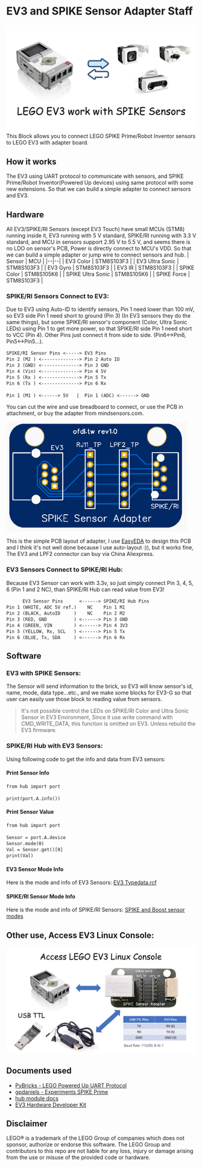 
# EV3 and SPIKE Sensor Adapter Staff
![](https://raw.githubusercontent.com/a10036gt/EV3-SPIKE_Sensor_Adapter-Staff/main/Image1.JPG)
This Block allows you to connect LEGO SPIKE Prime/Robot Inventor sensors to LEGO EV3 with adapter board.

## How it works
The EV3 using UART protocol to communicate with sensors, and SPIKE Prime/Robot Inventor(Powered Up devices) using same protocol with some new extensions. So that we can build a simple adapter to connect sensors and EV3.

## Hardware
All EV3/SPIKE/RI Sensors (except EV3 Touch) have small MCUs (STM8) running inside it, EV3 running with 5 V standard, SPIKE/RI running with 3.3 V standard, and MCU in sensors support 2.95 V to 5.5 V, and seems there is no LDO on sensor's PCB, Power is directly connect to MCU's VDD. So that we can build a simple adapter or jump wire to connect sensors and hub.
| Sensor | MCU |
|--|--|
| EV3 Color | STM8S103F3 |
| EV3 Ultra Sonic | STM8S103F3 |
| EV3 Gyro | STM8S103F3 |
| EV3 IR | STM8S103F3 |
| SPIKE Color | STM8S105K6 |
| SPIKE Ultra Sonic | STM8S105K6 |
| SPIKE Force | STM8S103F3 |

### SPIKE/RI Sensors Connect to EV3:
Due to EV3 using Auto-ID to identify sensors, Pin 1 need lower than 100 mV, so EV3 side Pin 1 need short to ground (Pin 3) (In EV3 sensors they do the same things), but some SPIKE/RI sensor's component (Color, Ultra Sonic LEDs) using Pin 1 to get more power, so that SPIKE/RI side Pin 1 need short to VCC (Pin 4). Other Pins just connect it from side to side. (Pin6<->Pin6, Pin5<->Pin5...).

    SPIKE/RI Sensor Pins <-----> EV3 Pins
    Pin 2 (M2 ) <--------------> Pin 2 Auto ID
    Pin 3 (GND) <--------------> Pin 3 GND
    Pin 4 (Vin) <--------------> Pin 4 5V
    Pin 5 (Rx ) <--------------> Pin 5 Tx
    Pin 6 (Tx ) <--------------> Pin 6 Rx
    
    Pin 1 (M1 ) <------> 5V   |  Pin 1 (ADC) <------> GND
   
You can cut the wire and use breadboard to connect, or use the PCB in attachment, or buy the adapter from mindsensors.com.
   
  ![Sample Adapter PCB](https://raw.githubusercontent.com/a10036gt/EV3-SPIKE_Sensor_Adapter-Staff/main/Adapter%20PCB/Adapter%20PCB_v1.PNG)

This is the simple PCB layout of adapter, I use [EasyEDA](https://easyeda.com/) to design this PCB and I think it's not well done because I use auto-layout :)), but it works fine, The EV3 and LPF2 connector can buy via China Aliexpress.

### EV3 Sensors Connect to SPIKE/RI Hub:
Because EV3 Sensor can work with 3.3v, so just simply connect Pin 3, 4, 5, 6 (Pin 1 and 2 NC), than SPIKE/RI Hub can read value from EV3!

          EV3 Sensor Pins      <------> SPIKE/RI Hub Pins
    Pin 1 (WHITE, ADC 5V ref.)    NC    Pin 1 M1
    Pin 2 (BLACK, AutoID     )    NC    Pin 2 M2
    Pin 3 (RED, GND          ) <------> Pin 3 GND
    Pin 4 (GREEN, VIN        ) <------> Pin 4 3V3
    Pin 5 (YELLOW, Rx, SCL   ) <------> Pin 5 Tx
    Pin 6 (BLUE, Tx, SDA     ) <------> Pin 6 Rx

## Software

### EV3 with SPIKE Sensors:
The Sensor will send information to the brick, so EV3 will know sensor's id, name, mode, data type...etc., and we make some blocks for EV3-G so that user can easily use those block to reading value from sensors.

> It's not possible control the LEDs on SPIKE/RI Color and Ultra Sonic Sensor in EV3 Environment, Since it use write command with CMD_WRITE_DATA, this function is omitted on EV3. Unless rebuild the EV3 firmware.

### SPIKE/RI Hub with EV3 Sensors:
Using following code to get the info and data from EV3 sensors:
#### Print Sensor Info

	from hub import port 
    
    print(port.A.info())

#### Print Sensor Value
    from hub import port 
    
    Sensor = port.A.device 
    Sensor.mode(0)
    Val = Sensor.get()[0] 
    print(Val)
    
#### EV3 Sensor Mode Info
Here is the mode and info of EV3 Sensors: [EV3 Typedata.rcf](https://github.com/mindboards/ev3sources/blob/78ebaf5b6f8fe31cc17aa5dce0f8e4916a4fc072/lms2012/lms2012/Linux_AM1808/sys/settings/typedata.rcf)

#### SPIKE/RI Sensor Mode Info
Here is the mode and info of SPIKE/RI Sensors: [SPIKE and Boost sensor modes](https://hubmodule.readthedocs.io/en/latest/sensors/#mode)

## Other use, Access EV3 Linux Console:
![](https://raw.githubusercontent.com/a10036gt/EV3-SPIKE_Sensor_Adapter-Staff/main/Image2.JPG)

## Documents used
 - [PyBricks - LEGO Powered Up UART Protocol](https://github.com/pybricks/technical-info/blob/master/uart-protocol.md)
 - [gpdaniels - Experiments SPIKE Prime](https://github.com/gpdaniels/spike-prime)
 - [hub module docs](https://hubmodule.readthedocs.io/en/latest/)
 - [EV3 Hardware Developer Kit](https://education.lego.com/en-us/support/mindstorms-ev3/developer-kits)

## Disclaimer
LEGO® is a trademark of the LEGO Group of companies which does not sponsor, authorize or endorse this software.
The LEGO Group and contributors to this repo are not liable for any loss, injury or damage arising from the use or misuse of the provided code or hardware.
